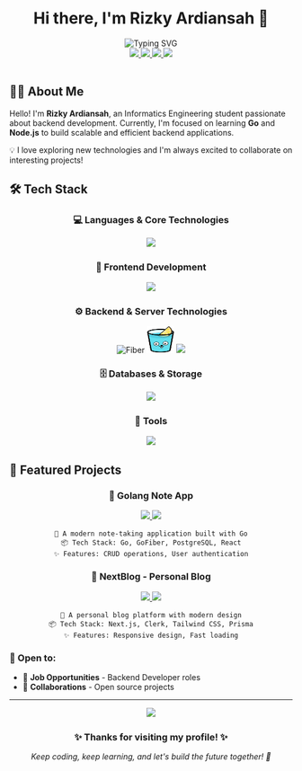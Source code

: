 <div align="center">
  <h1>Hi there, I'm Rizky Ardiansah 👋</h1>
</div>

<div align="center">
  <img src="https://readme-typing-svg.herokuapp.com?font=Fira+Code&size=22&duration=3000&pause=1000&color=38BDAE&center=true&vCenter=true&width=600&lines=Backend+Developer+%F0%9F%9A%80;Informatics+Student+%F0%9F%93%9A;Always+Learning+%26+Growing+%F0%9F%8C%B1" alt="Typing SVG" />
</div>

<div align="center">
  <a href="https://rizkyardiansah-blog.vercel.app/" target="_blank">
    <img src="https://img.shields.io/badge/🌐_Website-4285F4?style=for-the-badge&logoColor=white"/>
  </a>
  <a href="https://www.linkedin.com/in/rizkyardiansah/" target="_blank">
    <img src="https://img.shields.io/badge/LinkedIn-0A66C2?style=for-the-badge&logo=linkedin&logoColor=white"/>
  </a>
  <a href="mailto:rizkyardiansah.dev@gmail.com">
    <img src="https://img.shields.io/badge/Email-EA4335?style=for-the-badge&logo=gmail&logoColor=white"/>
  </a>
  <a href="https://github.com/rizkyardiansah" target="_blank">
    <img src="https://img.shields.io/badge/GitHub-181717?style=for-the-badge&logo=github&logoColor=white"/>
  </a>
</div>

<br/>

## 🧑‍💻 About Me

Hello! I'm **Rizky Ardiansah**, an Informatics Engineering student passionate about backend development. Currently, I'm focused on learning **Go** and **Node.js** to build scalable and efficient backend applications.

💡 I love exploring new technologies and I'm always excited to collaborate on interesting projects!

## 🛠️ Tech Stack

<div align="center">

### 💻 Languages & Core Technologies

<p>
  <img src="https://skillicons.dev/icons?i=go,js,html,css,typescript" />
</p>

### 🎨 Frontend Development

<p>
  <img src="https://skillicons.dev/icons?i=react,nextjs,tailwind" />
</p>

### ⚙️ Backend & Server Technologies

<p>
  <img src="https://raw.githubusercontent.com/gofiber/docs/master/static/img/logo.svg" alt="Fiber" width="48" height="48"/>
  <img src="https://raw.githubusercontent.com/gin-gonic/logo/master/color.png" alt="Gin" width="48" height="48"/>
  <img src="https://skillicons.dev/icons?i=nodejs,express,docker" />
</p>

### 🗄️ Databases & Storage

<p>
  <img src="https://skillicons.dev/icons?i=mongodb,postgresql,prisma" />
</p>

### 🔧 Tools

<p>
  <img src="https://skillicons.dev/icons?i=git,github,vscode,postman" />
</p>

</div>

## 🚀 Featured Projects

<div align="center">

### 🌟 Golang Note App

<p>
  <a href="https://go-noteapp.netlify.app/" target="_blank">
    <img src="https://img.shields.io/badge/🔗_Live_Demo-00ADD8?style=for-the-badge&logoColor=white"/>
  </a>
  <a href="#" target="_blank">
    <img src="https://img.shields.io/badge/📁_Source_Code-181717?style=for-the-badge&logo=github&logoColor=white"/>
  </a>
</p>

```
🎯 A modern note-taking application built with Go
📦 Tech Stack: Go, GoFiber, PostgreSQL, React
✨ Features: CRUD operations, User authentication
```

### 📝 NextBlog - Personal Blog

<p>
  <a href="https://rizkyardiansah-blog.vercel.app/" target="_blank">
    <img src="https://img.shields.io/badge/🔗_Live_Demo-000000?style=for-the-badge&logoColor=white"/>
  </a>
  <a href="#" target="_blank">
    <img src="https://img.shields.io/badge/📁_Source_Code-181717?style=for-the-badge&logo=github&logoColor=white"/>
  </a>
</p>

```
🎯 A personal blog platform with modern design
📦 Tech Stack: Next.js, Clerk, Tailwind CSS, Prisma
✨ Features: Responsive design, Fast loading
```

</div>

### 🌟 Open to:

- 💼 **Job Opportunities** - Backend Developer roles
- 🤝 **Collaborations** - Open source projects

</div>

---

<div align="center">
  <img src="https://capsule-render.vercel.app/api?type=waving&color=gradient&customColorList=12&height=120&section=footer"/>
  
  <h3>✨ Thanks for visiting my profile! ✨</h3>
  <p><em>Keep coding, keep learning, and let's build the future together! 🚀</em></p>
